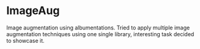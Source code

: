 # ImageAug
Image augmentation using albumentations. Tried to apply multiple image augmentation techniques using one single library, interesting task decided to showcase it. 
